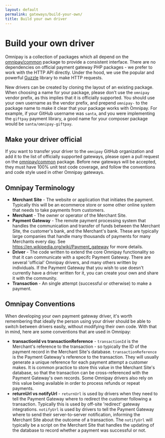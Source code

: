 ```yaml
---
layout: default
permalink: gateways/build-your-own/
title: Build your own driver
---
```


Build your own driver
=====================

Omnipay is a collection of packages which all depend on the
[omnipay/common](https://github.com/thephpleague/omnipay-common) package to provide
a consistent interface. There are no dependencies on official payment gateway PHP packages -
we prefer to work with the HTTP API directly. Under the hood, we use the popular and powerful
[Guzzle](//guzzlephp.org/) library to make HTTP requests.

New drivers can be created by cloning the layout of an existing package. When choosing a
name for your package, please don't use the `omnipay` vendor prefix, as this implies that
it is officially supported. You should use your own username as the vendor prefix, and prepend
`omnipay-` to the package name to make it clear that your package works with Omnipay.
For example, if your GitHub username was `santa`, and you were implementing the `giftpay`
payment library, a good name for your composer package would be `santa/omnipay-giftpay`.

## Make your driver official

If you want to transfer your driver to the `omnipay` GitHub organization and add it
to the list of officially supported gateways, please open a pull request on the 
[omnipay/common](https://github.com/thephpleague/omnipay-common) package. Before new gateways will
be accepted, they must have 100% unit test code coverage, and follow the conventions
and code style used in other Omnipay gateways.

## Omnipay Terminology

- **Merchant Site** - The website or application that initiates the payment. Typically this will be an ecommerce store or some other online system that needs to take payments from customers.
- **Merchant** - The owner or operator of the Merchant Site.
- **Payment Gateway** - The remote payment processing system that handles the communication and transfer of funds between the Merchant Site, the customer's bank, and the Merchant's bank. These are typically large companies that handle many thousands of payments for many Merchants every day. See https://en.wikipedia.org/wiki/Payment_gateway for more details.
- **Driver** - The code written to extend the core Omnipay functionality so that it can communicate with a specifc Payment Gateway. There are several 'official' Omnipay drivers, and many others written by individuals. If the Payment Gateway that you wish to use doesn't currently have a driver written for it, you can create your own and share it with the community. 
- **Transaction** - An single attempt (successful or otherwise) to make a payment.

## Omnipay Conventions

When developing your own payment gateway driver, it's worth remembering that ideally the person using your driver should be able to switch between drivers easily, without modifying their own code. With that in mind, here are some conventions that are used in Omnipay:
 - **transactionId vs transactionReference** - `transactionId` is the Merchant's reference to the transaction - so typically the ID of the payment record in the Merchant Site's database. `transactionReference` is the Payment Gateway's reference to the transaction. They will usually generate a unique reference for each payment attempt a customer makes. It is common practice to store this value in the Merchant Site's database, so that the transaction can be cross-referenced with the Payment Gateway's own records. Some Omnipay drivers also rely on this value being available in order to process refunds or repeat payments.
 - **returnUrl vs notifyUrl** - `returnUrl` is used by drivers when they need to tell the Payment Gateway where to redirect the customer following a transaction. Typically this is used by off-site 'redirect' gateway integrations. `notifyUrl` is used by drivers to tell the Payment Gateway where to send their server-to-server notification, informing the Merchant Site about the outcome of a transaction. The `notifyUrl` will typically be a script on the Merchant Site that handles the updating of the database to record whether a payment was successful or not.
